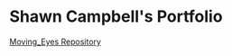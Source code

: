 # Shawn Campbell's Portfolio

<a href="http://steelerfan840.github.io/moving_eyes">Moving_Eyes Repository</a>
